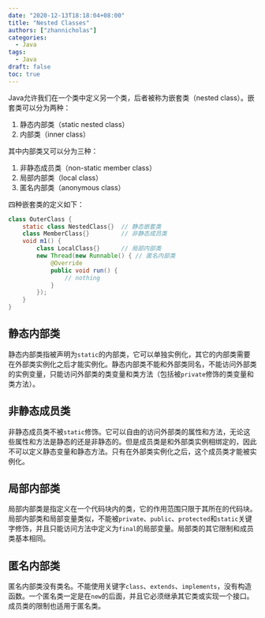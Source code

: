 ```yaml
---
date: "2020-12-13T18:18:04+08:00"
title: "Nested Classes"
authors: ["zhannicholas"]
categories:
  - Java
tags:
  - Java
draft: false
toc: true
---
```

Java允许我们在一个类中定义另一个类，后者被称为嵌套类（nested class）。嵌套类可以分为两种：
1. 静态内部类（static nested class）
2. 内部类（inner class）

其中内部类又可以分为三种：
1. 非静态成员类（non-static member class）
2. 局部内部类（local class）
3. 匿名内部类（anonymous class）

四种嵌套类的定义如下：
```Java
class OuterClass {
    static class NestedClass{}  // 静态嵌套类
    class MemberClass{}         // 非静态成员类
    void m1() {
        class LocalClass{}      // 局部内部类
        new Thread(new Runnable() { // 匿名内部类
            @Override
            public void run() {
                // nothing
            }
        });
    }
}
```

## 静态内部类
静态内部类指被声明为`static`的内部类，它可以单独实例化，其它的内部类需要在外部类实例化之后才能实例化。静态内部类不能和外部类同名，不能访问外部类的实例变量，只能访问外部类的类变量和类方法（包括被`private`修饰的类变量和类方法）。

## 非静态成员类
非静态成员类不被`static`修饰。它可以自由的访问外部类的属性和方法，无论这些属性和方法是静态的还是非静态的。但是成员类是和外部类实例相绑定的，因此不可以定义静态变量和静态方法。只有在外部类实例化之后，这个成员类才能被实例化。

## 局部内部类
局部内部类是指定义在一个代码块内的类，它的作用范围只限于其所在的代码块。局部内部类和局部变量类似，不能被`private`、`public`、`protected`和`static`关键字修饰，并且只能访问方法中定义为`final`的局部变量。局部类的其它限制和成员类基本相同。

## 匿名内部类
匿名内部类没有类名。不能使用关键字`class`、`extends`、`implements`，没有构造函数。一个匿名类一定是在`new`的后面，并且它必须继承其它类或实现一个接口。成员类的限制也适用于匿名类。